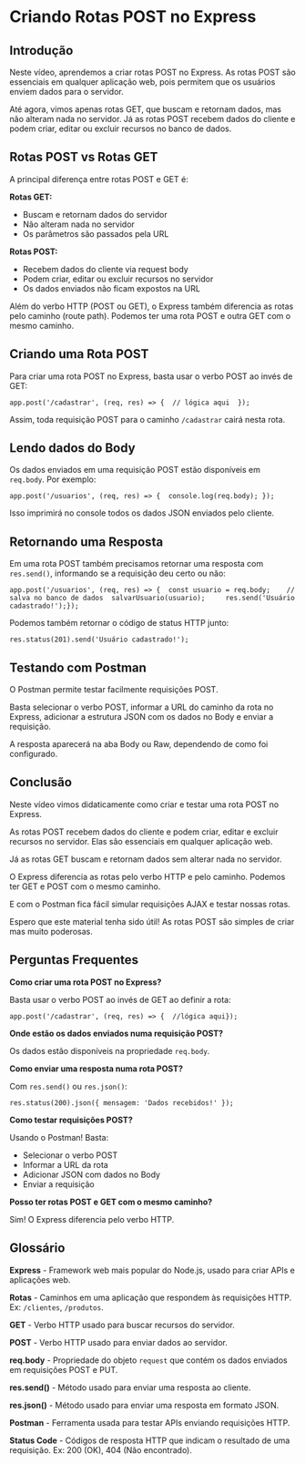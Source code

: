 <h1>Criando Rotas POST no Express</h1>

<h2>Introdução</h2>

<p>Neste vídeo, aprendemos a criar rotas POST no Express. As rotas POST são essenciais em qualquer aplicação web, pois permitem que os usuários enviem dados para o servidor.</p>

<p>Até agora, vimos apenas rotas GET, que buscam e retornam dados, mas não alteram nada no servidor. Já as rotas POST recebem dados do cliente e podem criar, editar ou excluir recursos no banco de dados.</p>

<h2>Rotas POST vs Rotas GET</h2>

<p>A principal diferença entre rotas POST e GET é:</p>

<p><strong>Rotas GET:</strong></p>

<ul>
    <li>Buscam e retornam dados do servidor</li>
    <li>Não alteram nada no servidor</li>
    <li>Os parâmetros são passados pela URL</li>
</ul>

<p><strong>Rotas POST:</strong></p>

<ul>
    <li>Recebem dados do cliente via request body</li>
    <li>Podem criar, editar ou excluir recursos no servidor</li>
    <li>Os dados enviados não ficam expostos na URL</li>
</ul>

<p>Além do verbo HTTP (POST ou GET), o Express também diferencia as rotas pelo caminho (route path). Podemos ter uma rota POST e outra GET com o mesmo caminho.</p>

<h2>Criando uma Rota POST</h2>

<p>Para criar uma rota POST no Express, basta usar o verbo POST ao invés de GET:</p>

<pre><code class="language-js">app.post('/cadastrar', (req, res) =&gt; {  // lógica aqui  });</code></pre>

<p>Assim, toda requisição POST para o caminho <code>/cadastrar</code> cairá nesta rota.</p>

<h2>Lendo dados do Body</h2>

<p>Os dados enviados em uma requisição POST estão disponíveis em <code>req.body</code>. Por exemplo:</p>

<pre><code class="language-js">app.post('/usuarios', (req, res) =&gt; {  console.log(req.body); });</code></pre>

<p>Isso imprimirá no console todos os dados JSON enviados pelo cliente.</p>

<h2>Retornando uma Resposta</h2>

<p>Em uma rota POST também precisamos retornar uma resposta com <code>res.send()</code>, informando se a requisição deu certo ou não:</p>

<pre><code class="language-js">app.post('/usuarios', (req, res) =&gt; {  const usuario = req.body;    // salva no banco de dados  salvarUsuario(usuario);     res.send('Usuário cadastrado!');});</code></pre>

<p>Podemos também retornar o código de status HTTP junto:</p>

<pre><code class="language-js">res.status(201).send('Usuário cadastrado!');</code></pre>

<h2>Testando com Postman</h2>

<p>O Postman permite testar facilmente requisições POST.</p>

<p>Basta selecionar o verbo POST, informar a URL do caminho da rota no Express, adicionar a estrutura JSON com os dados no Body e enviar a requisição.</p>

<p>A resposta aparecerá na aba Body ou Raw, dependendo de como foi configurado.</p>

<h2>Conclusão</h2><p>Neste vídeo vimos didaticamente como criar e testar uma rota POST no Express.</p>

<p>As rotas POST recebem dados do cliente e podem criar, editar e excluir recursos no servidor. Elas são essenciais em qualquer aplicação web.</p><p>Já as rotas GET buscam e retornam dados sem alterar nada no servidor.</p>

<p>O Express diferencia as rotas pelo verbo HTTP e pelo caminho. Podemos ter GET e POST com o mesmo caminho.</p><p>E com o Postman fica fácil simular requisições AJAX e testar nossas rotas.</p>

<p>Espero que este material tenha sido útil! As rotas POST são simples de criar mas muito poderosas.</p>

<h2>Perguntas Frequentes</h2>

<p><strong>Como criar uma rota POST no Express?</strong></p>

<p>Basta usar o verbo POST ao invés de GET ao definir a rota:</p>

<pre><code>app.post('/cadastrar', (req, res) =&gt; {  //lógica aqui});</code></pre>

<p><strong>Onde estão os dados enviados numa requisição POST?</strong></p>

<p>Os dados estão disponíveis na propriedade <code>req.body</code>.</p>

<p><strong>Como enviar uma resposta numa rota POST?</strong></p>

<p>Com <code>res.send()</code> ou <code>res.json()</code>:</p>

<pre><code>res.status(200).json({ mensagem: 'Dados recebidos!' }); </code></pre>

<p><strong>Como testar requisições POST?</strong></p>

<p>Usando o Postman! Basta:</p>

<ul>
    <li>Selecionar o verbo POST</li>
    <li>Informar a URL da rota</li>
    <li>Adicionar JSON com dados no Body</li>
    <li>Enviar a requisição</li>
</ul>

<p><strong>Posso ter rotas POST e GET com o mesmo caminho?</strong></p>

<p>Sim! O Express diferencia pelo verbo HTTP.</p>

<h2>Glossário</h2>

<p><strong>Express</strong> - Framework web mais popular do Node.js, usado para criar APIs e aplicações web.</p>
<p><strong>Rotas</strong> - Caminhos em uma aplicação que respondem às requisições HTTP. Ex: <code>/clientes</code>, <code>/produtos</code>.</p>
<p><strong>GET</strong> - Verbo HTTP usado para buscar recursos do servidor.</p>
<p><strong>POST</strong> - Verbo HTTP usado para enviar dados ao servidor.</p>
<p><strong>req.body</strong> - Propriedade do objeto <code>request</code> que contém os dados enviados em requisições POST e PUT.</p>
<p><strong>res.send()</strong> - Método usado para enviar uma resposta ao cliente.</p>
<p><strong>res.json()</strong> - Método usado para enviar uma resposta em formato JSON.</p>
<p><strong>Postman</strong> - Ferramenta usada para testar APIs enviando requisições HTTP.</p>
<p><strong>Status Code</strong> - Códigos de resposta HTTP que indicam o resultado de uma requisição. Ex: 200 (OK), 404 (Não encontrado).</p>